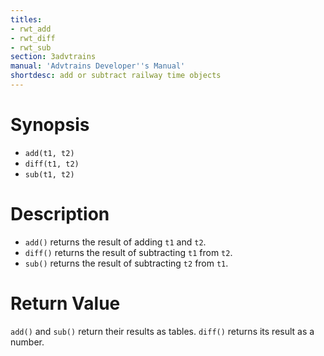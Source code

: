 ```yaml
---
titles:
- rwt_add
- rwt_diff
- rwt_sub
section: 3advtrains
manual: 'Advtrains Developer''s Manual'
shortdesc: add or subtract railway time objects
---
```


# Synopsis

* `add(t1, t2)`
* `diff(t1, t2)`
* `sub(t1, t2)`

# Description

* `add()` returns the result of adding `t1` and `t2`.
* `diff()` returns the result of subtracting `t1` from `t2`.
* `sub()` returns the result of subtracting `t2` from `t1`.

# Return Value

`add()` and `sub()` return their results as tables. `diff()` returns its result as a number.
